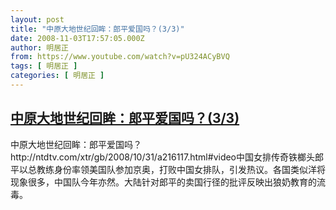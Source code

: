 ```yaml
---
layout: post
title: "中原大地世纪回眸：郎平爱国吗？(3/3)"
date: 2008-11-03T17:57:05.000Z
author: 明居正
from: https://www.youtube.com/watch?v=pU324ACyBVQ
tags: [ 明居正 ]
categories: [ 明居正 ]
---
```

<!--1225735025000-->
[中原大地世纪回眸：郎平爱国吗？(3/3)](https://www.youtube.com/watch?v=pU324ACyBVQ)
------

<div>
中原大地世纪回眸：郎平爱国吗？http://ntdtv.com/xtr/gb/2008/10/31/a216117.html#video中国女排传奇铁榔头郎平以总教练身份率领美国队参加京奥，打败中国女排队，引发热议。各国类似洋将现象很多，中国队今年亦然。大陆针对郎平的卖国行径的批评反映出狼奶教育的流毒。
</div>
